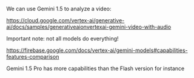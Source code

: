 We can use Gemini 1.5 to analyze a video:

https://cloud.google.com/vertex-ai/generative-ai/docs/samples/generativeaionvertexai-gemini-video-with-audio

Important note: not all models do everything!

https://firebase.google.com/docs/vertex-ai/gemini-models#capabilities-features-comparison

Gemini 1.5 Pro has more capabilities than the Flash version for instance
